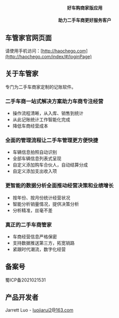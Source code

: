 
<h4><p align="center">好车购商家版应用</p></h3>
<h4><p align="center">助力二手车商更好服务客户</p></h3>



## 车管家官网页面
请使用手机访问：[http://haochego.com](http://haochego.com/index/#/loginPage)

## 关于车管家
专门为二手车商家定制的记账软件。
### 二手车商一站式解决方案助力车商专注经营
- 操作流程清晰，从入库、销售到统计
- 从此记账统计工作智能化完成
- 降低车商经营成本

### 全面的管理流程让二手车管理更方便快捷
- 车辆信息拍照自动识别
- 全部车辆信息列表式呈现
- 自定义添加购车合伙人，自动结算分成
- 自定义添加支出收入项

### 更智能的数据分析全面推动经营决策和业绩增长
- 按年份、按月份统计经营状况
- 智能分析销量情况，提供决策分析
- 分析精准，丝毫不差

### 真正的二手车商管家
- 车商经营信息严格保密
- 支持数据推送第三方，拓宽销路
- 紧跟时代潮流，数字化经营


## 备案号
蜀ICP备2021021531

## 产品开发者
Jarrett Luo - luojiarui2@163.com